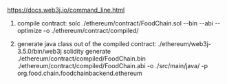 https://docs.web3j.io/command_line.html

1. compile contract:
    solc ./ethereum/contract/FoodChain.sol --bin --abi --optimize -o ./ethereum/contract/compiled/

2. generate java class out of the compiled contract:
    ./ethereum/web3j-3.5.0/bin/web3j solidity generate ./ethereum/contract/compiled/FoodChain.bin ./ethereum/contract/compiled/FoodChain.abi -o ./src/main/java/ -p org.food.chain.foodchainbackend.ethereum

